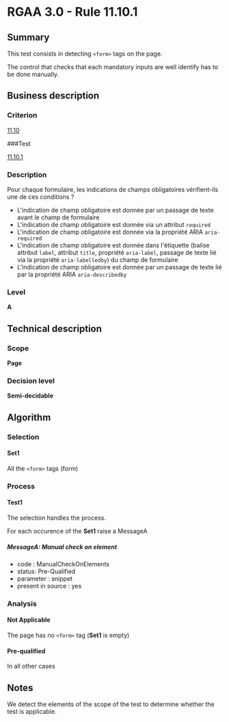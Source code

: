 # RGAA 3.0 -  Rule 11.10.1

## Summary

This test consists in detecting `<form>` tags on the page.

The control that checks that each mandatory inputs are well identify has to be done manually.

## Business description

### Criterion

[11.10](http://references.modernisation.gouv.fr/referentiel-technique-0#crit-11-10)

###Test

[11.10.1](http://disic.github.io/rgaa_referentiel_en/RGAA3.0_Criteria_English_version_v1.html#test-11-10-1)

### Description

Pour chaque formulaire, les indications de champs obligatoires v&eacute;rifient-ils une de ces conditions ? 
 
 * L'indication de champ obligatoire est donn&eacute;e par un passage de texte avant le champ de formulaire 
 * L'indication de champ obligatoire est donn&eacute;e via un attribut `required` 
 * L'indication de champ obligatoire est donn&eacute;e via la propri&eacute;t&eacute; ARIA `aria-required` 
 * L'indication de champ obligatoire est donn&eacute;e dans l'&eacute;tiquette (balise attribut `label`, attribut `title`, propri&eacute;t&eacute; `aria-label`, passage de texte li&eacute; via la propri&eacute;t&eacute; `aria-labelledby`) du champ de formulaire 
 * L'indication de champ obligatoire est donn&eacute;e par un passage de texte li&eacute; par la propri&eacute;t&eacute; ARIA `aria-describedby` 


### Level

**A**

## Technical description

### Scope

**Page**

### Decision level

**Semi-decidable**

## Algorithm

### Selection

#### Set1

All the `<form>` tags (form)

### Process

#### Test1

The selection handles the process.

For each occurence of the **Set1** raise a MessageA

##### MessageA: Manual check on element

-   code : ManualCheckOnElements
-   status: Pre-Qualified
-   parameter : snippet
-   present in source : yes

### Analysis

#### Not Applicable

The page has no `<form>` tag (**Set1** is empty)

#### Pre-qualified

In all other cases

## Notes

We detect the elements of the scope of the test to determine whether the
test is applicable.
